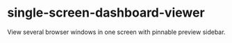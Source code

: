 # single-screen-dashboard-viewer
View several browser windows in one screen with pinnable preview sidebar.
